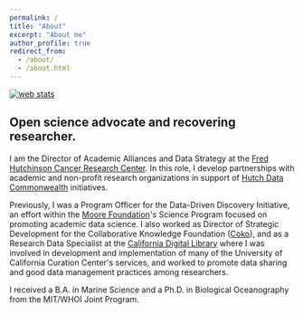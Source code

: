 ```yaml
---
permalink: /
title: "About"
excerpt: "About me"
author_profile: true
redirect_from: 
  - /about/
  - /about.html
---
```

<!-- Start of StatCounter Code for Default Guide -->
<script type="text/javascript">
var sc_project=11294611; 
var sc_invisible=1; 
var sc_security="a8d240cd"; 
var scJsHost = (("https:" == document.location.protocol) ?
"https://secure." : "http://www.");
document.write("<sc"+"ript type='text/javascript' src='" +
scJsHost+
"statcounter.com/counter/counter.js'></"+"script>");
</script>
<noscript><div class="statcounter"><a title="web stats"
href="http://statcounter.com/" target="_blank"><img
class="statcounter"
src="//c.statcounter.com/11294611/0/a8d240cd/1/" alt="web
stats"></a></div></noscript>
<!-- End of StatCounter Code for Default Guide -->

## Open science advocate and recovering researcher.

I am the Director of Academic Alliances and Data Strategy at the [Fred Hutchinson Cancer Research Center](http://www.fredhutch.org/en.html). In this role, I develop partnerships with academic and non-profit research organizations in support of [Hutch Data Commonwealth](https://research.fhcrc.org/hdc/en.html) initiatives.

Previously, I was a Program Officer for the Data-Driven Discovery Initiative, an effort within the [Moore Foundation](http://www.moore.org)'s Science Program focused on promoting academic data science. I also worked as Director of Strategic Development for the Collaborative Knowledge Foundation ([Coko](http://coko.foundation)), and as a Research Data Specialist at the [California Digital Library](http://cdlib.org) where I was involved in development and implementation of many of the University of California Curation Center's services, and worked to promote data sharing and good data management practices among researchers.

I received a B.A. in Marine Science and a Ph.D. in Biological Oceanography from the MIT/WHOI Joint Program.

<!-- 
Work
======
- Current: Program Officer, [Data-Driven Discovery Initiative](http://www.moore.org/programs/science/data-driven-discovery). [Gordon & Betty Moore Foundation](http://www.moore.org).
- Previous: Manager of Strategic Partnerships at [DataCite](http://datacite.org); Research Data Specialist at the University of California's [California Digital Library](http://cdlib.org).
- 

Education
======

- **PhD in Biological Oceanography, 2008**

  - [Massachusetts Institute of Technology](http://www.mit.edu/)/[Woods Hole Oceanographic Institution](http://www.whoi.edu) Joint Program in Biological Oceanography
  - Dissertation: Metapopulation dynamics of the softshell clam, _Mya arenaria_ ([pdf](/files/Strasser_thesis.pdf))
  - Primary Advisor: [Lauren Mullineaux](http://www.whoi.edu/profile.do?id=lmullineaux)

- **BA in Marine Science with Biology Emphasis, 2001**

  - [University of San Diego](http://www.sandiego.edu/)
  - Thesis: Population Structure of the Antarctic Krill, _Euphausia superba_
  - Advisor: [Ron Kaufmann](http://home.sandiego.edu/~kaufmann/)

-->
